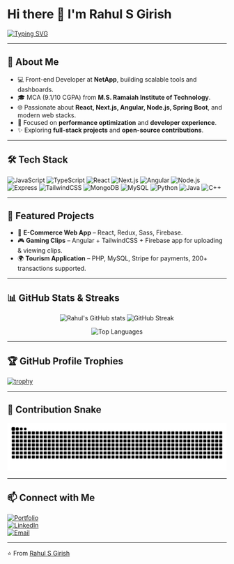 # Hi there 👋 I'm Rahul S Girish  

[![Typing SVG](https://readme-typing-svg.herokuapp.com?font=Fira+Code&size=24&pause=1000&color=36BCF7&width=600&lines=Front-End+Developer;Full-Stack+Enthusiast;Open+Source+Contributor;Lifelong+Learner)](https://git.io/typing-svg)

---

## 🚀 About Me  
- 💻 Front-end Developer at **NetApp**, building scalable tools and dashboards.  
- 🎓 MCA (9.1/10 CGPA) from **M.S. Ramaiah Institute of Technology**.  
- 🌐 Passionate about **React, Next.js, Angular, Node.js, Spring Boot**, and modern web stacks.  
- 🎯 Focused on **performance optimization** and **developer experience**.  
- ✨ Exploring **full-stack projects** and **open-source contributions**.  

---

## 🛠️ Tech Stack  
![JavaScript](https://img.shields.io/badge/-JavaScript-F7DF1E?logo=javascript&logoColor=000)
![TypeScript](https://img.shields.io/badge/-TypeScript-3178C6?logo=typescript&logoColor=fff)
![React](https://img.shields.io/badge/-React-61DAFB?logo=react&logoColor=000)
![Next.js](https://img.shields.io/badge/-Next.js-000000?logo=nextdotjs&logoColor=fff)
![Angular](https://img.shields.io/badge/-Angular-DD0031?logo=angular&logoColor=fff)
![Node.js](https://img.shields.io/badge/-Node.js-339933?logo=node.js&logoColor=fff)
![Express](https://img.shields.io/badge/-Express-000000?logo=express&logoColor=fff)
![TailwindCSS](https://img.shields.io/badge/-TailwindCSS-06B6D4?logo=tailwindcss&logoColor=fff)
![MongoDB](https://img.shields.io/badge/-MongoDB-47A248?logo=mongodb&logoColor=fff)
![MySQL](https://img.shields.io/badge/-MySQL-4479A1?logo=mysql&logoColor=fff)
![Python](https://img.shields.io/badge/-Python-3776AB?logo=python&logoColor=fff)
![Java](https://img.shields.io/badge/-Java-007396?logo=java&logoColor=fff)
![C++](https://img.shields.io/badge/-C++-00599C?logo=cplusplus&logoColor=fff)

---

## 📂 Featured Projects  
- 🛒 **E-Commerce Web App** – React, Redux, Sass, Firebase.  
- 🎮 **Gaming Clips** – Angular + TailwindCSS + Firebase app for uploading & viewing clips.  
- 🌍 **Tourism Application** – PHP, MySQL, Stripe for payments, 200+ transactions supported.  

---

## 📊 GitHub Stats & Streaks  
<p align="center">
  <img src="https://github-readme-stats.vercel.app/api?username=RahulSGirish&show_icons=true&theme=radical" alt="Rahul's GitHub stats" height="170"/>
  <img src="https://github-readme-streak-stats.herokuapp.com/?user=RahulSGirish&theme=radical" alt="GitHub Streak" height="170"/>
</p>

<p align="center">
  <img src="https://github-readme-stats.vercel.app/api/top-langs/?username=RahulSGirish&layout=compact&theme=radical" alt="Top Languages" height="150"/>
</p>

---

## 🏆 GitHub Profile Trophies  
[![trophy](https://github-profile-trophy.vercel.app/?username=rahulsgirish&theme=juicyfresh)](https://github.com/ryo-ma/github-profile-trophy)

---

## 🐍 Contribution Snake  
<p align="center">
  <img src="https://github.com/RahulSGirish/RahulSGirish/blob/output/github-contribution-grid-snake.svg" alt="snake animation"/>
</p>

---

## 📫 Connect with Me  
[![Portfolio](https://img.shields.io/badge/Portfolio-%23000000.svg?&style=for-the-badge&logo=firefox&logoColor=white)](https://rahulsgirish.netlify.app/)  
[![LinkedIn](https://img.shields.io/badge/LinkedIn-%230077B5.svg?&style=for-the-badge&logo=linkedin&logoColor=white)](https://www.linkedin.com/in/rahul-s-girish/)  
[![Email](https://img.shields.io/badge/Email-%23D14836.svg?&style=for-the-badge&logo=gmail&logoColor=white)](mailto:rahulgirish39@gmail.com)  

---

⭐️ From [Rahul S Girish](https://github.com/RahulSGirish)  
